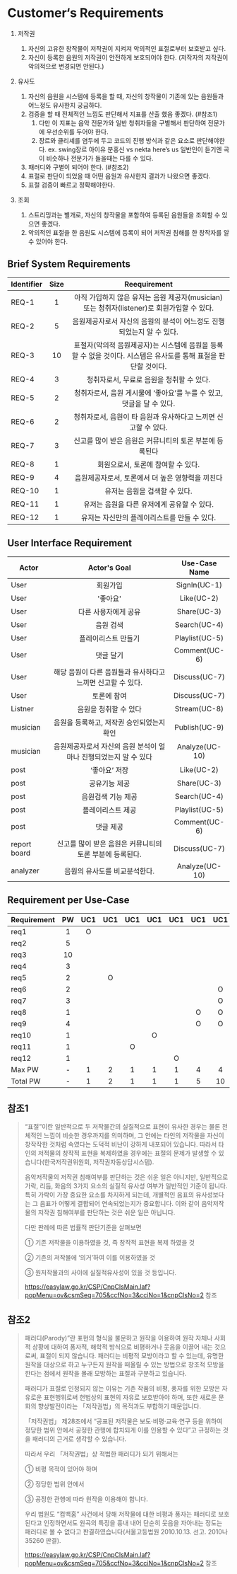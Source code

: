 # Customer‘s Requirements

1. 저작권
    1. 자신의 고유한 창작물이 저작권이 지켜져 악의적인 표절로부터 보호받고 싶다.
    1. 자신이 등록한 음원의 저작권이 안전하게 보호되어야 한다. (저작자의 저작권이 악의적으로 변경되면 안된다.)

2. 유사도
    1. 자신의 음원을 시스템에 등록을 할 때, 자신의 창작물이 기존에 있는 음원들과 어느정도 유사한지 궁금하다.
    1. 검증을 할 때 전체적인 느낌도 판단해서 지표를 산출 했음 좋겠다. (#참조1)
        1. 다만 이 지표는 음악 전문가와 일반 청취자들을 구별해서 판단하여 전문가에 우선순위를 두어야 한다.
        2. 장르와 클리셰를 염두에 두고 코드의 진행 방식과 같은 요소로 판단해야한다. 
      ex. swing장르 아이유 분홍신 vs nekta here’s us 일반인이 듣기엔 곡이 비슷하나 전문가가 들을때는 다를 수 있다.
    1. 패러디와 구별이 되어야 한다. (#참조2)
    1. 표절로 판단이 되었을 때 어떤 음원과 유사한지 결과가 나왔으면 좋겠다.
    1. 표절 검증이 빠르고 정확해야한다.

3. 조회
    1. 스트리밍과는 별개로, 자신의 창작물을 포함하여 등록된 음원들을 조회할 수 있으면 좋겠다.
    1. 악의적인 표절을 한 음원도 시스템에 등록이 되어 저작권 침해를 한 창작자를 알 수 있어야 한다.


## Brief System Requirements
| Identifier | Size | Reequirement |
|---|:---:|:---:|
| REQ-1 | 1 | 아직 가입하지 않은 유저는 음원 제공자(musician) 또는 청취자(listener)로 회원가입할 수 있다. |
| REQ-2 | 5 | 음원제공자로서 자신의 음원의 분석이 어느정도 진행되었는지 알 수 있다. |
| REQ-3 | 10 | 표절자(악의적 음원제공자)는 시스템에 음원을 등록할 수 없을 것이다. 시스템은 유사도를 통해 표절을 판단할 것이다. |
| REQ-4 | 3 | 청취자로서, 무료로 음원을 청취할 수 있다. |
| REQ-5 | 2 | 청취자로서, 음원 게시물에 ‘좋아요’를 누를 수 있고, 댓글을 달 수 있다. |
| REQ-6 | 2 | 청취자로서, 음원이 타 음원과 유사하다고 느끼면 신고할 수 있다. |
| REQ-7 | 3 | 신고를 많이 받은 음원은 커뮤니티의 토론 부분에 등록된다 |
| REQ-8 | 1 | 회원으로서, 토론에 참여할 수 있다. |
| REQ-9 | 4 | 음원제공자로서, 토론에서 더 높은 영향력을 끼친다 |
| REQ-10 | 1 | 유저는 음원을 검색할 수 있다.  |
| REQ-11| 1 | 유저는 음원을 다른 유저에게 공유할 수 있다. |
| REQ-12 | 1 | 유저는 자신만의 플레이리스트를 만들 수 있다. |


## User Interface Requirement
  | Actor | Actor's Goal | Use-Case Name |
|---|:---:|:---:|
| User | 회원가입 | SignIn(UC-1) |
| User | '좋아요' | Like(UC-2)|
| User | 다른 사용자에게 공유 | Share(UC-3) |
| User | 음원 검색 | Search(UC-4) |
| User | 플레이리스트 만들기 | Playlist(UC-5) |
| User | 댓글 달기 | Comment(UC-6) |
| User | 해당 음원이 다른 음원들과 유사하다고 느끼면 신고할 수 있다. | Discuss(UC-7) |
| User | 토론에 참여 | Discuss(UC-7) |
| Listner | 음원을 청취할 수 있다 | Stream(UC-8) |
| musician | 음원을 등록하고, 저작권 승인되었는지 확인 | Publish(UC-9)  |
| musician| 음원제공자로서 자신의 음원 분석이 얼마나 진행되었는지 알 수 있다 | Analyze(UC-10) |
| post | ‘좋아요’ 저장 | Like(UC-2) |
| post | 공유기능 제공 | Share(UC-3) |
| post | 음원검색 기능 제공 | Search(UC-4) |
| post | 플레이리스트 제공 | Playlist(UC-5) |
| post | 댓글 제공 | Comment(UC-6) |
| report board | 신고를 많이 받은 음원은 커뮤니티의 토론 부분에 등록된다. | Discuss(UC-7) |
| analyzer | 음원의 유사도를 비교분석한다. | Analyze(UC-10) |

## Requirement per Use-Case

| Requirement | PW | UC1 | UC1 | UC1 | UC1 | UC1 | UC1 | UC1 | UC1 | UC1 | UC1 |
|---|:---:|:---:|:---:|:---:|:---:|:---:|:---:|:---:|:---:|:---:|:---:|
| req1 |1 |O||||||||||
| req2 | 5|||||||||O|O|
| req3 |10 |||||||||O|O|
| req4 |3 ||||||||O|||
| req5 | 2||O|||||||||
| req6 |2 |||||||O||||
| req7 |3 |||||||O||||
| req8 |1 ||||||O|O||||
| req9 |4 ||||||O|O||||
| req10 |1 ||||O|||||||
| req11|1 |||O||||||||
| req12 |1 |||||O||||||
| Max PW |-|1|2|1|1|1|4|4|3|10|10|
| Total PW |-|1|2|1|1|1|5|10|3|15|15|

## 참조1
<blockquote>
“표절”이란 일반적으로 두 저작물간의 실질적으로 표현이 유사한 경우는 물론 전체적인 느낌이 비슷한 경우까지를 의미하며, 그 안에는 타인의 저작물을 자신이 창작작한 것처럼 속였다는 도덕적 비난이 강하게 내포되어 있습니다. 따라서 타인의 저적물의 창작적 표현을 복제하였을 경우에는 표절의 문제가 발생할 수 있습니다(한국저작권위원회, 저작권자동상담시스템).  

음악저작물의 저작권 침해여부를 판단하는 것은 쉬운 일은 아니지만, 일반적으로 가락, 리듬, 화음의 3가지 요소의 실질적 유사성 여부가 일반적인 기준이 됩니다. 특히 가락이 가장 중요한 요소를 차지하게 되는데, 개별적인 음표의 유사성보다는 그 음표가 어떻게 결합되어 연속되었는지가 중요합니다. 이와 같이 음악저작물의 저작권 침해여부를 판단하는 것은 쉬운 일은 아닙니다.  

다만 판례에 따른 법률적 판단기준을 살펴보면  

① 기존 저작물을 이용하였을 것, 즉 창작적 표현을 복제 하였을 것  

② 기존의 저작물에 ‘의거’하여 이를 이용하였을 것  

③ 원저작물과의 사이에 실질적유사성이 있을 것 등입니다.  

https://easylaw.go.kr/CSP/CnpClsMain.laf?popMenu=ov&csmSeq=705&ccfNo=3&cciNo=1&cnpClsNo=2 참조
</blockquote>

## 참조2
<blockquote>
패러디(Parody)”란 표현의 형식을 불문하고 원작을 이용하여 원작 자체나 사회적 상황에 대하여 풍자적, 해학적 방식으로 비평하거나 웃음을 이끌어 내는 것으로써, 표절이 되지 않습니다. 패러디는 비평적 모방이라고 할 수 있는데, 유명한 원작을 대상으로 하고 누구든지 원작을 떠올릴 수 있는 방법으로 창조적 모방을 한다는 점에서 원작을 몰래 모방하는 표절과 구분하고 있습니다.  


패러디가 표절로 인정되지 않는 이유는 기존 작품의 비평, 풍자를 위한 모방은 자유로운 표현행위로써 헌법상의 표현의 자유로 보호받아야 하며, 또한 새로운 문화의 향상발전이라는 「저작권법」의 목적과도 부합하기 때문입니다.  

「저작권법」 제28조에서 “공표된 저작물은 보도·비평·교육·연구 등을 위하여 정당한 범위 안에서 공정한 관행에 합치되게 이를 인용할 수 있다”고 규정하는 것을 패러디의 근거로 생각할 수 있습니다. 

따라서 우리 「저작권법」상 적법한 패러디가 되기 위해서는  

① 비평 목적이 있어야 하며  

② 정당한 범위 안에서  

③ 공정한 관행에 따라 원작을 이용해야 합니다.  


우리 법원도 “컴백홈” 사건에서 당해 저작물에 대한 비평과 풍자는 패러디로 보호된다고 인정하면서도 원곡의 특징을 흉내 내어 단순히 웃음을 자아내는 정도는 패러디로 볼 수 없다고 판결하였습니다(서울고등법원 2010.10.13. 선고. 2010나35260 판결).  

https://easylaw.go.kr/CSP/CnpClsMain.laf?popMenu=ov&csmSeq=705&ccfNo=3&cciNo=1&cnpClsNo=2 참조
</blockquote>
